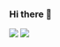 ### Hi there 👋

![](https://github-readme-stats.vercel.app/api?username=PratesM&count_private=true&show_icons=true&theme=synthwave)
![](https://github-readme-stats.vercel.app/api/top-langs/?username=PratesM&theme=synthwave)

<!--
**PratesM/PratesM** is a ✨ _special_ ✨ repository because its `README.md` (this file) appears on your GitHub profile.

Here are some ideas to get you started:

- 🔭 I’m currently working on ...
- 🌱 I’m currently learning ...
- 👯 I’m looking to collaborate on ...
- 🤔 I’m looking for help with ...
- 💬 Ask me about ...
- 📫 How to reach me: ...
- 😄 Pronouns: ...
- ⚡ Fun fact: ...
-->
